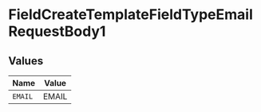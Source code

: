 # FieldCreateTemplateFieldTypeEmailRequestBody1


## Values

| Name    | Value   |
| ------- | ------- |
| `EMAIL` | EMAIL   |